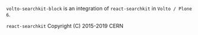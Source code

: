`volto-searchkit-block` is an integration of `react-searchkit` in `Volto / Plone 6`.

`react-searchkit` Copyright (C) 2015-2019 CERN
